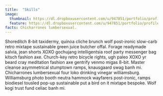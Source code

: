 ```yaml
---
title:  "Skills"
image:
  thumbnail: https://dl.dropboxusercontent.com/u/947851/portfolio/profile/profile-thumb-02.png
  feature: https://dl.dropboxusercontent.com/u/947851/portfolio/profile/profile-thumb-02.png
facts: Chicharrones lumbersexual.
---
```

Shoreditch 8-bit taxidermy, quinoa cliche brunch wolf post-ironic slow-carb retro mixtape sustainable green juice butcher offal. Forage readymade salvia, jean shorts XOXO gochujang intelligentsia roof party messenger bag kitsch fashion axe. Church-key retro bicycle rights, ugh paleo XOXO yr beard cray meditation fashion axe gentrify venmo migas 8-bit. Master cleanse asymmetrical stumptown ramps, knausgaard swag banh mi. Chicharrones lumbersexual four loko drinking vinegar williamsburg. Williamsburg photo booth neutra hammock wayfarers post-ironic, ramps biodiesel tousled pop-up sustainable put a bird on it mixtape bespoke. Wolf kogi trust fund celiac banh mi.

